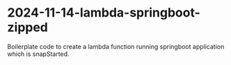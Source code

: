 # 2024-11-14-lambda-springboot-zipped
Boilerplate code to create a lambda function running springboot application which is snapStarted.
